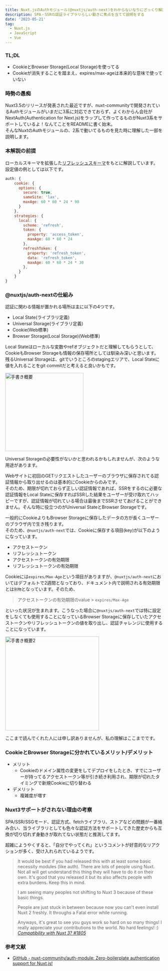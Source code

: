 ```yaml
---
title: Nuxt.jsのAuthモジュール(@nuxtjs/auth-next)をわからないなりにざっくり解説する
description: SPA・SSRの認証ライブラリらしい動きに焦点を当てて説明をする
date: '2023-05-21'
tag:
  - Nuxt.js
  - JavaScript
  - Vue
---
```


### TL;DL
- CookieとBrowser Storage(Local Storage)を使ってる
- Cookieが消失することを踏まえ、expires/max-ageは本来的な意味で使っていない

### 時勢の愚痴
Nuxt3.5のリリースが発表された最近ですが、nuxt-communityで開発されているAuthモジュールがいまだに3系に対応できておらず、よくわからん会社がNextAuth(Authentication for Next.js)をラップして作ってるものがNuxt3系をサポートしているよ！なんてことをREADMEに書く始末。  
そんなNuxtのAuthモジュールの、2系で動いてるものを見た時に理解した一部を説明します。

### 本解説の前提
ローカルスキーマを拡張した[リフレッシュスキーマ](https://auth.nuxtjs.org/schemes/refresh)をもとに解説しています。  
設定値の例としては以下です。
```js
auth: {
    cookie: {
      options: {
        secure: true,
        sameSite: 'lax',
        maxAge: 60 * 60 * 24 * 90
      }
    },
    strategies: {
      local: {
        scheme: 'refresh',
        token: {
          property: 'access_token',
          maxAge: 60 * 60 * 24
        },
        refreshToken: {
          property: 'refresh_token',
          data: 'refresh_token',
          maxAge: 60 * 60 * 24 * 30
        },
      }
    }
}
```


### @nuxtjs/auth-nextの仕組み
認証に関わる情報が置かれる場所は主に以下の4つです。
- Local State(ライブラリ定義)
- Universal Storage(ライブラリ定義)
- Cookie(Web標準)
- Browser Storage(Local Storage)(Web標準)

Local Stateはローカルな変数やrefオブジェクトだと理解してもらうとして、CookieもBrowser Storageも情報の保存場所としては馴染み深いと思います。  
残るUniversal Storageは、gitでいうところのstagingエリアで、Local Stateに値を入れることをgit commitだと考えると良いかもです。

<img alt="手書き概要" src="https://i.gyazo.com/6f4ce193bc7158ddbc396e3743ebe384.png" height="250">

Universal Storageの必要性がないかと思われるかもしれませんが、次のような用途があります。  

Webサイトに初回のGETリクエストしたユーザーのブラウザに保存されてる認証情報から取り出せるのは基本的にCookieからのみです。  
そのため、期限が切れておらず正しい認証情報であれば、SSRをするのに必要な認証情報をLocal Stateに保存すればSSRした結果をユーザーが受け取れてハッピーですが、認証情報が切れている場合は最後までSSRさせてあげることができません。そんな時に役立つのがUniversal StateとBrowser Storageです。  

一般的にCookieよりもBrowser Storageに保存したデータの方が長くユーザーのブラウザ内で生き残ります。  
そのため、`@nuxtjs/auth-next`では、Cookieに保存する項目(key)が以下のようになっています。
- アクセストークン
- リフレッシュトークン
- アクセストークンの有効期限
- リフレッシュトークンの有効期限

Cookieには`expires/Max-Age`という項目がありますが、`@nuxtjs/auth-next`においてはデフォルトで2週間となっており、ドキュメント内で説明される有効期限とは`別物`となっています。そのため、
> アクセストークンの有効期限のvalue > `expires/Max-Age`
>
といった状況が生まれます。こうなった場合に`@nuxtjs/auth-next`では特に設定をしなくても使用することになっているBrowser Storageに保存していたアクセストークンやリフレッシュトークンの値を取り出し、認証チャレンジに使用することになっています。

<img alt="手書き概要2" src="https://i.gyazo.com/5ab80a9ae3b8ce6e8375aff6015ef72f.jpg" height="300">

ここまで読んでくれた人には申し訳ありませんが、私の理解はここまでです。

### CookieとBrowser Storageに分かれているメリット/デメリット
- メリット
  - Cookieのドメイン属性の変更をしてデプロイをしたとき、すでにユーザーが持ってるアクセストークン等が引き続き利用され、期限が切れたタイミングで新規Cookieに切り替わる
- デメリット
  - 複雑度が増す

### Nuxt3サポートがされない理由の考察
SPA/SSR/SSGモード、認証方式、fetchライブラリ、ストアなどの問題が一番絡み合い、当ライブラリとしても色々な認証方法をサポートしてきた歴史からも互換が切り切れず身動きが取れてない状態だと推測してます。  

超雑にようやくすると、「自分でやってくれ」というコメントが好意的なリアクションが多く、受け入れられているようです。
> It would be best if you had released this with at least some basic necessity modules (like auth). There are lots of people using Nuxt. Not all will get understand this thing they will have to do it on their own. It's good that you released it but its also affects people with extra burdens. Keep this in mind.
> 
> I am seeing many peoples not shifting to Nuxt 3 because of these basic things.
>
>People are just stuck in between because now you can't even install Nuxt 2 freshly. It throughs a Fatal error while running.
>
>Anyways, it's great to see you guys work so hard on so many things! I really appreciate your contributions to the world. No hard feelings! :)
> <cite>[Compatibility with Nuxt 3?
#1805](https://github.com/nuxt-community/auth-module/issues/1805#issuecomment-1328877117)</cite>

### 参考文献
- [GitHub - nuxt-community/auth-module: Zero-boilerplate authentication support for Nuxt.js!](https://github.com/nuxt-community/auth-module)
